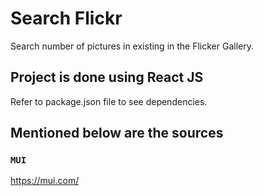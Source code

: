 # Search Flickr
  Search number of pictures in existing in the Flicker Gallery.
  
## Project is done using React JS 
  Refer to package.json file to see dependencies.
  
## Mentioned below are the sources 
### `MUI`
https://mui.com/
